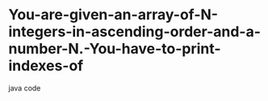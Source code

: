 # You-are-given-an-array-of-N-integers-in-ascending-order-and-a-number-N.-You-have-to-print-indexes-of
java code
